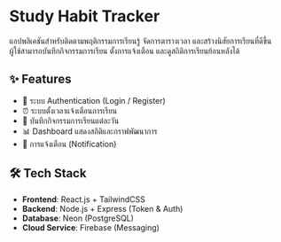 # Study Habit Tracker

แอปพลิเคชันสำหรับติดตามพฤติกรรมการเรียนรู้ จัดการตารางเวลา และสร้างนิสัยการเรียนที่ดีขึ้น  
ผู้ใช้สามารถบันทึกกิจกรรมการเรียน ตั้งการแจ้งเตือน และดูสถิติการเรียนย้อนหลังได้

## ✨ Features
- 🔐 ระบบ Authentication (Login / Register)
- ⏰ ระบบตั้งเวลาแจ้งเตือนการเรียน
- 📝 บันทึกกิจกรรมการเรียนแต่ละวัน
- 📊 Dashboard แสดงสถิติและกราฟพัฒนาการ
- 🔔 การแจ้งเตือน (Notification)

## 🛠 Tech Stack
- **Frontend**: React.js + TailwindCSS
- **Backend**: Node.js + Express (Token & Auth)
- **Database**: Neon (PostgreSQL)
- **Cloud Service**: Firebase (Messaging)

